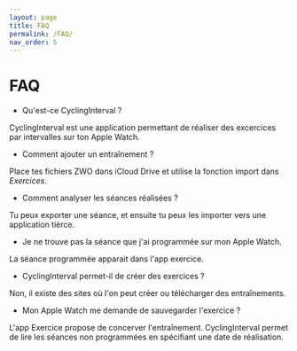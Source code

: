 ```yaml
---
layout: page
title: FAQ
permalink: /FAQ/
nav_order: 5
---
```


# FAQ
 - Qu'est-ce CyclingInterval ?

CyclingInterval est une application permettant de réaliser des excercices par intervalles sur ton Apple Watch.
- Comment ajouter un entraînement ?

Place tes fichiers ZWO dans iCloud Drive et utilise la fonction import dans *Exercices*.
- Comment analyser les séances réalisées ?

Tu peux exporter une séance, et ensuite tu peux les importer vers une application tièrce.

- Je ne trouve pas la séance que j'ai programmée sur mon Apple Watch.

La séance programmée apparait dans l'app exercice.

- CyclingInterval permet-il de créer des exercices ?

Non, il existe des sites où l'on peut créer ou télécharger des entraînements.

- Mon Apple Watch me demande de sauvegarder l'exercice ?

L'app Exercice propose de concerver l'entraînement. CyclingInterval permet de lire les séances non programmées en spécifiant une date de réalisation.

